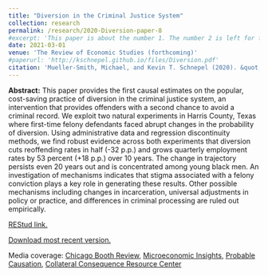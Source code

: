 ```yaml
---
title: "Diversion in the Criminal Justice System"
collection: research
permalink: /research/2020-Diversion-paper-8
#excerpt: 'This paper is about the number 1. The number 2 is left for future work.'
date: 2021-03-01
venue: 'The Review of Economic Studies (forthcoming)'
#paperurl: 'http://kschnepel.github.io/files/Diversion.pdf'
citation: 'Mueller-Smith, Michael, and Kevin T. Schnepel (2020). &quot;Diversion in the Criminal Justice System.&quot; <i>The Review of Economic Studies</i>. 88(2): 883-936.'
---
```


**Abstract:** This paper provides the first causal estimates on the popular, cost-saving practice of
diversion in the criminal justice system, an intervention that provides offenders with a
second chance to avoid a criminal record. We exploit two natural experiments in Harris
County, Texas where first-time felony defendants faced abrupt changes in the probability
of diversion. Using administrative data and regression discontinuity methods, we find
robust evidence across both experiments that diversion cuts reoffending rates in half
(-32 p.p.) and grows quarterly employment rates by 53 percent (+18 p.p.) over 10 years.
The change in trajectory persists even 20 years out and is concentrated among young
black men. An investigation of mechanisms indicates that stigma associated with a
felony conviction plays a key role in generating these results. Other possible mechanisms
including changes in incarceration, universal adjustments in policy or practice, and
differences in criminal processing are ruled out empirically.

[REStud link.](https://academic.oup.com/restud/advance-article-abstract/doi/10.1093/restud/rdaa030/5856753?redirectedFrom=fulltext)

[Download most recent version.](http://kschnepel.github.io/files/Diversion.pdf) 

Media coverage: [Chicago Booth Review](https://review.chicagobooth.edu/public-policy/2021/article/don-t-convict-low-risk-offenders-divert-them), [Microeconomic Insights](https://microeconomicinsights.org/second-chance-the-social-benefits-of-diversion-in-the-criminal-justice-system/), [Probable Causation](https://www.probablecausation.com/podcasts/episode-5-kevin-schnepel), [Collateral Consequence Resource Center](https://ccresourcecenter.org/2021/02/23/study-texas-diversion-provides-dramatic-benefits-for-people-facing-their-first-felony/)
